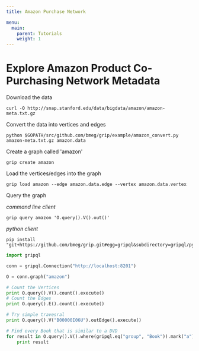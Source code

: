 ```yaml
---
title: Amazon Purchase Network

menu:
  main:
    parent: Tutorials
    weight: 1
---
```


# Explore Amazon Product Co-Purchasing Network Metadata

Download the data

```
curl -O http://snap.stanford.edu/data/bigdata/amazon/amazon-meta.txt.gz
```

Convert the data into vertices and edges

```
python $GOPATH/src/github.com/bmeg/grip/example/amazon_convert.py amazon-meta.txt.gz amazon.data
```

Create a graph called 'amazon'

```
grip create amazon
```

Load the vertices/edges into the graph

```
grip load amazon --edge amazon.data.edge --vertex amazon.data.vertex
```

Query the graph

_command line client_

```
grip query amazon 'O.query().V().out()'
```

_python client_

```
pip install "git+https://github.com/bmeg/grip.git#egg=gripql&subdirectory=gripql/python/"
```

```python
import gripql

conn = gripql.Connection("http://localhost:8201")

O = conn.graph("amazon")

# Count the Vertices
print O.query().V().count().execute()
# Count the Edges
print O.query().E().count().execute()

# Try simple travesral
print O.query().V("B00000I06U").outEdge().execute()

# Find every Book that is similar to a DVD
for result in O.query().V().where(gripql.eq("group", "Book")).mark("a").out("similar").where(gripql.eq("group", "DVD")).mark("b").select(["a", "b"]):
    print result
```
